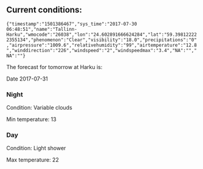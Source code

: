 ## Current conditions: 
 ``` {"timestamp":"1501386467","sys_time":"2017-07-30 06:48:51","name":"Tallinn-Harku","wmocode":"26038","lon":"24.602891666624284","lat":"59.398122222355134","phenomenon":"Clear","visibility":"18.0","precipitations":"0","airpressure":"1009.6","relativehumidity":"99","airtemperature":"12.8","winddirection":"226","windspeed":"2","windspeedmax":"3.4","NA":"","NA":""} ```

 The forecast for tomorrow at Harku is: 

Date 2017-07-31 

### Night 

Condition: Variable clouds 

Min temperature: 13 

### Day 

Condition: Light shower 

Max temperature: 22 

